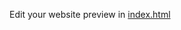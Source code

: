 Edit your website preview in [index.html](https://github.com/YuZeGh/zavier/blob/master/requirements.txt)
